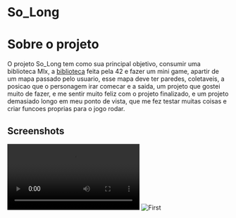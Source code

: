 # So_Long


# Sobre o projeto
O projeto So_Long tem como sua principal objetivo, consumir uma biblioteca Mlx, a [biblioteca](https://github.com/42Paris/minilibx-linux) feita pela 42 e fazer um mini game,
apartir de um mapa passado pelo usuario, esse mapa deve ter paredes, coletaveis, a posicao que o personagem irar comecar e a saida, um projeto que gostei muito de fazer,
e me sentir muito feliz com o projeto finalizado, e um projeto demasiado longo em meu ponto de vista, que me fez testar muitas coisas e criar funcoes proprias para o jogo rodar.

## Screenshots
![GAME](https://i.imgur.com/GpIAV0a.mp4)
![First](https://i.imgur.com/nS1wrKW.png)
